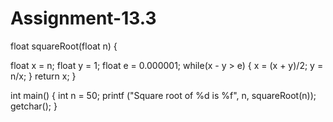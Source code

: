 # Assignment-13.3


float squareRoot(float n)
{



float x = n;
float y = 1;
float e = 0.000001; 
while(x - y > e)
{
	x = (x + y)/2;
	y = n/x;
}
return x;
}


int main()
{
int n = 50;
printf ("Square root of %d is %f", n, squareRoot(n));
getchar();
}
